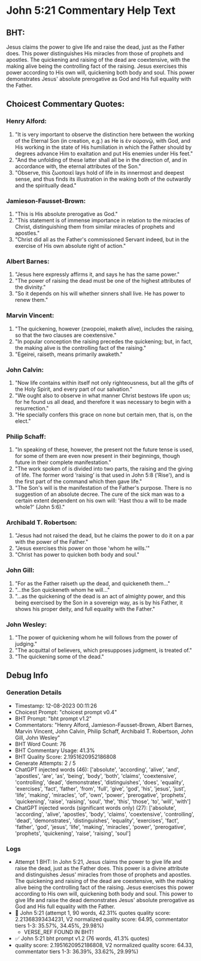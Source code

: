 # John 5:21 Commentary Help Text

## BHT:
Jesus claims the power to give life and raise the dead, just as the Father does. This power distinguishes His miracles from those of prophets and apostles. The quickening and raising of the dead are coextensive, with the making alive being the controlling fact of the raising. Jesus exercises this power according to His own will, quickening both body and soul. This power demonstrates Jesus' absolute prerogative as God and His full equality with the Father.

## Choicest Commentary Quotes:
### Henry Alford:
1. "It is very important to observe the distinction here between the working of the Eternal Son (in creation, e.g.) as He is ἐν οὐρανῷ, with God, and His working in the state of His humiliation in which the Father should by degrees advance Him to exaltation and put His enemies under His feet."
2. "And the unfolding of these latter shall all be in the direction of, and in accordance with, the eternal attributes of the Son."
3. "Observe, this ζωοποιεῖ lays hold of life in its innermost and deepest sense, and thus finds its illustration in the waking both of the outwardly and the spiritually dead."

### Jamieson-Fausset-Brown:
1. "This is His absolute prerogative as God."
2. "This statement is of immense importance in relation to the miracles of Christ, distinguishing them from similar miracles of prophets and apostles."
3. "Christ did all as the Father's commissioned Servant indeed, but in the exercise of His own absolute right of action."

### Albert Barnes:
1. "Jesus here expressly affirms it, and says he has the same power."
2. "The power of raising the dead must be one of the highest attributes of the divinity."
3. "So it depends on his will whether sinners shall live. He has power to renew them."

### Marvin Vincent:
1. "The quickening, however (zwopoiei, maketh alive), includes the raising, so that the two clauses are coextensive." 
2. "In popular conception the raising precedes the quickening; but, in fact, the making alive is the controlling fact of the raising."
3. "Egeirei, raiseth, means primarily awaketh."

### John Calvin:
1. "Now life contains within itself not only righteousness, but all the gifts of the Holy Spirit, and every part of our salvation."
2. "We ought also to observe in what manner Christ bestows life upon us; for he found us all dead, and therefore it was necessary to begin with a resurrection."
3. "He specially confers this grace on none but certain men, that is, on the elect."

### Philip Schaff:
1. "In speaking of these, however, the present not the future tense is used, for some of them are even now present in their beginnings, though future in their complete manifestation."
2. "The work spoken of is divided into two parts, the raising and the giving of life. The former word ‘raising’ is that used in John 5:8 ('Rise'), and is the first part of the command which then gave life."
3. "The Son's will is the manifestation of the Father's purpose. There is no suggestion of an absolute decree. The cure of the sick man was to a certain extent dependent on his own will: 'Hast thou a will to be made whole?' (John 5:6)."

### Archibald T. Robertson:
1. "Jesus had not raised the dead, but he claims the power to do it on a par with the power of the Father."
2. "Jesus exercises this power on those 'whom he wills.'"
3. "Christ has power to quicken both body and soul."

### John Gill:
1. "For as the Father raiseth up the dead, and quickeneth them..."
2. "...the Son quickeneth whom he will..."
3. "...as the quickening of the dead is an act of almighty power, and this being exercised by the Son in a sovereign way, as is by his Father, it shows his proper deity, and full equality with the Father."

### John Wesley:
1. "The power of quickening whom he will follows from the power of judging." 
2. "The acquittal of believers, which presupposes judgment, is treated of."
3. "The quickening some of the dead."


## Debug Info
### Generation Details
- Timestamp: 12-08-2023 00:11:26
- Choicest Prompt: "choicest prompt v0.4"
- BHT Prompt: "bht prompt v1.2"
- Commentators: "Henry Alford, Jamieson-Fausset-Brown, Albert Barnes, Marvin Vincent, John Calvin, Philip Schaff, Archibald T. Robertson, John Gill, John Wesley"
- BHT Word Count: 76
- BHT Commentary Usage: 41.3%
- BHT Quality Score: 2.1951620952186808
- Generate Attempts: 2 / 5
- ChatGPT injected words (46):
	['absolute', 'according', 'alive', 'and', 'apostles', 'are', 'as', 'being', 'body', 'both', 'claims', 'coextensive', 'controlling', 'dead', 'demonstrates', 'distinguishes', 'does', 'equality', 'exercises', 'fact', 'father', 'from', 'full', 'give', 'god', 'his', 'jesus', 'just', 'life', 'making', 'miracles', 'of', 'own', 'power', 'prerogative', 'prophets', 'quickening', 'raise', 'raising', 'soul', 'the', 'this', 'those', 'to', 'will', 'with']
- ChatGPT injected words (significant words only) (27):
	['absolute', 'according', 'alive', 'apostles', 'body', 'claims', 'coextensive', 'controlling', 'dead', 'demonstrates', 'distinguishes', 'equality', 'exercises', 'fact', 'father', 'god', 'jesus', 'life', 'making', 'miracles', 'power', 'prerogative', 'prophets', 'quickening', 'raise', 'raising', 'soul']

### Logs
- Attempt 1 BHT: In John 5:21, Jesus claims the power to give life and raise the dead, just as the Father does. This power is a divine attribute and distinguishes Jesus' miracles from those of prophets and apostles. The quickening and raising of the dead are coextensive, with the making alive being the controlling fact of the raising. Jesus exercises this power according to His own will, quickening both body and soul. This power to give life and raise the dead demonstrates Jesus' absolute prerogative as God and His full equality with the Father.
- 🔄 John 5:21 (attempt 1, 90 words, 42.31% quotes quality score: 2.21368393434231, V2 normalized quality score: 64.95, commentator tiers 1-3: 35.57%, 34.45%, 29.98%) 
	- VERSE_REF FOUND IN BHT!
- ✅ John 5:21 bht prompt v1.2 (76 words, 41.3% quotes)
- quality score: 2.1951620952186808, V2 normalized quality score: 64.33, commentator tiers 1-3: 36.39%, 33.62%, 29.99%)